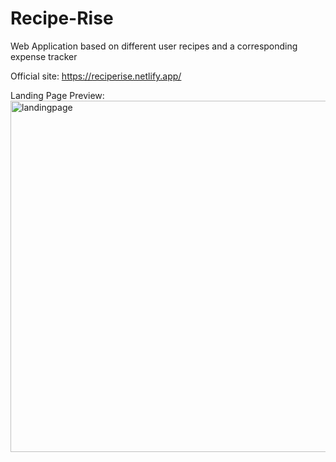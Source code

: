 # Recipe-Rise
Web Application based on different user recipes and a corresponding expense tracker

Official site: https://reciperise.netlify.app/

Landing Page Preview:
<img width="562" alt="landingpage" src="https://github.com/rebeccawaweru/Recipe-Rise/assets/79188888/bdb59fd5-d1d5-4ed9-8d98-e628035c76bf">
